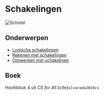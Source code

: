 # Schakelingen

![Schotel](/images/saucer.png)

## Onderwerpen

- [Logische schakelingen](/topics/11a_logische_schakelingen)
- [Rekenen met schakelingen](/topics/11b_rekenen_met_schakelingen)
- [Ontwerpen met schakelinen](/topics/12a_ontwerpen_met_schakelingen)

## Boek

Hoofdstuk 4 uit *CS for All*.{cite}`alvarado2019cs`

